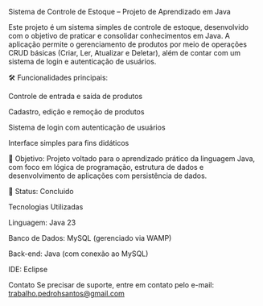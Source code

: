 Sistema de Controle de Estoque – Projeto de Aprendizado em Java

Este projeto é um sistema simples de controle de estoque, desenvolvido com o objetivo de praticar e consolidar conhecimentos em Java. A aplicação permite o gerenciamento de produtos por meio de operações CRUD básicas (Criar, Ler, Atualizar e Deletar), além de contar com um sistema de login e autenticação de usuários.

🛠️ Funcionalidades principais:

Controle de entrada e saída de produtos

Cadastro, edição e remoção de produtos

Sistema de login com autenticação de usuários

Interface simples para fins didáticos

🎯 Objetivo:
Projeto voltado para o aprendizado prático da linguagem Java, com foco em lógica de programação, estrutura de dados e desenvolvimento de aplicações com persistência de dados.

🚧 Status: Concluido 

Tecnologias Utilizadas

Linguagem: Java 23

Banco de Dados: MySQL (gerenciado via WAMP)

Back-end: Java (com conexão ao MySQL)

IDE: Eclipse

Contato
Se precisar de suporte, entre em contato pelo e-mail: trabalho.pedrohsantos@gmail.com

